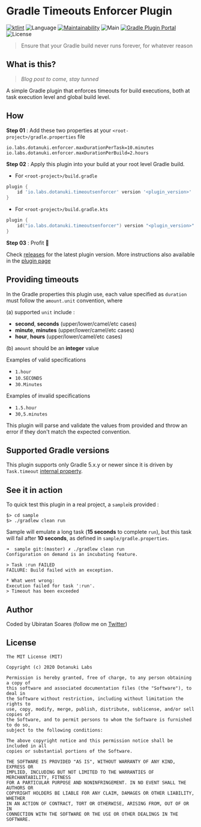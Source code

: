 # Gradle Timeouts Enforcer Plugin

[![ktlint](https://img.shields.io/badge/code%20style-%E2%9D%A4-FF4081.svg)](https://ktlint.github.io/) ![Language](https://img.shields.io/github/languages/top/dotanuki-labs/gradle-timeouts-enforcer?color=blue&logo=kotlin) [![Maintainability](https://api.codeclimate.com/v1/badges/13c4a2a26bfc9c631a22/maintainability)](https://codeclimate.com/github/dotanuki-labs/gradle-timeouts-enforcer/maintainability) ![Main](https://github.com/dotanuki-labs/gradle-timeouts-enforcer/workflows/Main/badge.svg) [![Gradle Plugin Portal](https://img.shields.io/maven-metadata/v?metadataUrl=https://plugins.gradle.org/m2/io/labs/dotanuki/timeouts-enforcer-plugin/maven-metadata.xml&label=Gradle%20Plugin%20Portal)](https://plugins.gradle.org/plugin/io.labs.dotanuki.timeoutsenforcer) ![License](https://img.shields.io/github/license/dotanuki-labs/gradle-timeouts-enforcer.svg)
> Ensure that your Gradle build never runs forever, for whatever reason

## What is this?

> *Blog post to come, stay tunned*

A simple Gradle plugin that enforces timeouts for build executions, both at task execution level and global build level.

## How

**Step 01** : Add these two properties at your `<root-project>/gradle.properties` file

```
io.labs.dotanuki.enforcer.maxDurationPerTask=10.minutes
io.labs.dotanuki.enforcer.maxDurationPerBuild=2.hours
```

**Step 02** : Apply this plugin into your build at your root level Gradle build.

- For `<root-project>/build.gradle`

```groovy
plugin {
    id 'io.labs.dotanuki.timeoutsenforcer' version '<plugin_version>'
}

```

- For `<root-project>/build.gradle.kts`

```kotlin
plugin {
    id("io.labs.dotanuki.timeoutsenforcer") version "<plugin_version>"
}

```

**Step 03** : Profit 🚀

Check [releases](https://github.com/dotanuki-labs/gradle-timeouts-enforcer/releases) for the latest plugin version. More instructions also available in the [plugin page](https://plugins.gradle.org/plugin/io.labs.dotanuki.timeoutsenforcer)

## Providing timeouts

In the Gradle properties this plugin use, each value specified as `duration` must follow the `amount.unit` convention, where 

(a) supported `unit` include :

- **second**, **seconds** (upper/lower/camel/etc cases)
- **minute**, **minutes** (upper/lower/camel/etc cases)
- **hour**, **hours** (upper/lower/camel/etc cases)

(b) `amount` should be an **integer** value

Examples of valid specifications

- `1.hour`
- `10.SECONDS`
- `30.Minutes`

Examples of invalid specifications

- `1.5.hour`
- `30,5.minutes`

This plugin will parse and validate the values from provided and throw an error if they don't match the expected convention.

## Supported Gradle versions

This plugin supports only Gradle 5.x.y or newer since it is driven by `Task.timeout` [internal property](https://docs.gradle.org/current/javadoc/org/gradle/api/Task.html#getTimeout--).

## See it in action

To quick test this plugin in a real project, a `sample`is provided : 

```shell
$> cd sample
$> ./gradlew clean run
```

Sample will emulate a long task (**15 seconds** to complete `run`), but this task will fail after **10 seconds**, as defined in `sample/gradle.properties`.

```shell
➜  sample git:(master) ✗ ./gradlew clean run
Configuration on demand is an incubating feature.

> Task :run FAILED
FAILURE: Build failed with an exception.

* What went wrong:
Execution failed for task ':run'.
> Timeout has been exceeded

``` 

## Author

Coded by Ubiratan Soares (follow me on [Twitter](https://twitter.com/ubiratanfsoares))

## License

```
The MIT License (MIT)

Copyright (c) 2020 Dotanuki Labs

Permission is hereby granted, free of charge, to any person obtaining a copy of
this software and associated documentation files (the "Software"), to deal in
the Software without restriction, including without limitation the rights to
use, copy, modify, merge, publish, distribute, sublicense, and/or sell copies of
the Software, and to permit persons to whom the Software is furnished to do so,
subject to the following conditions:

The above copyright notice and this permission notice shall be included in all
copies or substantial portions of the Software.

THE SOFTWARE IS PROVIDED "AS IS", WITHOUT WARRANTY OF ANY KIND, EXPRESS OR
IMPLIED, INCLUDING BUT NOT LIMITED TO THE WARRANTIES OF MERCHANTABILITY, FITNESS
FOR A PARTICULAR PURPOSE AND NONINFRINGEMENT. IN NO EVENT SHALL THE AUTHORS OR
COPYRIGHT HOLDERS BE LIABLE FOR ANY CLAIM, DAMAGES OR OTHER LIABILITY, WHETHER
IN AN ACTION OF CONTRACT, TORT OR OTHERWISE, ARISING FROM, OUT OF OR IN
CONNECTION WITH THE SOFTWARE OR THE USE OR OTHER DEALINGS IN THE SOFTWARE.
```